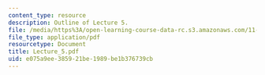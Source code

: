 ```yaml
---
content_type: resource
description: Outline of Lecture 5.
file: /media/https%3A/open-learning-course-data-rc.s3.amazonaws.com/11-229-advanced-writing-seminar-spring-2004/e075a9ee385921be1989be1b376739cb_Lecture_5.pdf
file_type: application/pdf
resourcetype: Document
title: Lecture_5.pdf
uid: e075a9ee-3859-21be-1989-be1b376739cb
---
```

